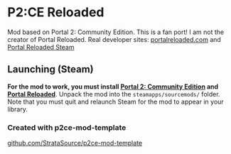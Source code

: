 # P2:CE Reloaded 
Mod based on Portal 2: Community Edition.
This is a fan port! I am not the creator of Portal Reloaded. Real developer sites: [portalreloaded.com](https://portalreloaded.com/) and [Portal Reloaded Steam](https://store.steampowered.com/app/1255980/Portal_Reloaded/)

## Launching (Steam)
**For the mod to work, you must install [Portal 2: Community Edition](https://store.steampowered.com/app/440000/Portal_2_Community_Edition/) and [Portal Reloaded](https://store.steampowered.com/app/1255980/Portal_Reloaded/)**.
Unpack the mod into the `steamapps/sourcemods/` folder. Note that you must quit and relaunch Steam for the mod to appear in your library.
### Created with p2ce-mod-template
[github.com/StrataSource/p2ce-mod-template](https://github.com/StrataSource/p2ce-mod-template)
